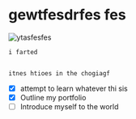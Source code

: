 # gewtfesdrfes fes
![ytasfesfes](https://octodex.github.com/images/yaktocat.png)
```
i farted


itnes htioes in the chogiagf
```


- [x] attempt to learn whatever thi sis
- [x] Outline my portfolio
- [ ] Introduce myself to the world
